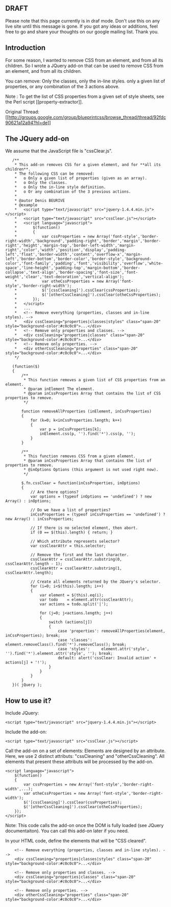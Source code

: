 ## DRAFT
Please note that this page currently is in draf mode. Don't use this on any live site until this message is gone. If you got any ideas or additions, feel free to go and share your thoughts on our google mailing list. Thank you.
## Introduction

For some reason, I wanted to remove CSS from an element, and from all its children. So I wrote a JQuery add-on that can be used to remove CSS from an element, and from all its children.

You can remove: Only the classes, only the in-line styles. only a given list of properties, or any combination of the 3 actions above.

Note : To get the list of CSS properties from a given set of style sheets, see the Perl script [[property-extractor]].

Original Thread: [[http://groups.google.com/group/blueprintcss/browse_thread/thread/92fdc90621a12a94?hl=de]]

## The JQuery add-on

We assume that the JavaScript file is "cssClear.js".


       /**
        * This add-on removes CSS for a given element, and for **all its children**.
        * The following CSS can be removed:
        *   o Only a given list of properties (given as an array).
        *   o Only the classes.
        *   o Only the in-line style definition.
        *   o Or any combination of the 3 previous actions.
        *
        * @autor Denis BEURIVE
        * @example
        *   <script type="text/javascript" src="jquery-1.4.4.min.js"></script>
        *   <script type="text/javascript" src="cssClear.js"></script>
        *   <script language="javascript">
        *       $(function()
        *       {
        *           var cssProperties = new Array('font-style','border-right-width','background','padding-right','border','margin','border-right','height','margin-top','border-left-width','margin-right','color','width','position','display','padding-left','float','border-width','content','overflow-x','margin-left','border-bottom','border-color','border-style','background-color','font-family','padding','font','visibility','overflow','white-space','line-height','padding-top','margin-bottom','border-collapse','text-align','border-spacing','font-size','font-weight','clear','text-decoration','vertical-align');
        *           var otheCssProperties = new Array('font-style','border-right-width');
        *           $('[cssCleaning]').cssClear(cssProperties);
        *           $('[otherCssCleaning]').cssClear(otheCssProperties);
        *       });
        *   </script>
        *   ...
        *   <!-- Remove everything (properties, classes and in-line styles). -->
        *   <div cssCleaning="properties|classes|styles" class="span-20" style="background-color:#c0c0c0">...</div>
        *   <!-- Remove only properties and classes. -->
        *   <div cssCleaning="properties|classes" class="span-20" style="background-color:#c0c0c0">...</div>
        *   <!-- Remove only properties. -->
        *   <div otherCssCleaning="properties" class="span-20" style="background-color:#c0c0c0">...</div>
        */
        
       (function($)
       {
           /**
            * This function removes a given list of CSS properties from an element.
            * @param inElement The element.
            * @param inCssProperties Array that contains the list of CSS properties to remove.
            */
       
           function removeAllProperties (inElement, inCssProperties)
           {
               for (k=0; k<inCssProperties.length; k++)
               {
                   var p = inCssProperties[k];
                   inElement.css(p, '').find('*').css(p, '');
               }
           }
           
           /**
            * This function removes CSS from a given element.
            * @param inCssProperties Array that contains the list of properties to remove.
            * @inOptions Options (this argument is not used right now).
            */
           
           $.fn.cssClear = function(inCssProperties, inOptions)
           {
               // Are there options?
               var options = (typeof inOptions == 'undefined') ? new Array() : inOptions;
               
               // Do we have a list of properties?
               inCssProperties = (typeof inCssProperties == 'undefined') ? new Array() : inCssProperties;
               
               // If there is no selected element, then abort.
               if (0 == $(this).length) { return; }
       
               // Which attribute represents selector?
               var cssClearAttr = this.selector;
               
               // Remove the first and the last character.
               cssClearAttr = cssClearAttr.substring(0, cssClearAttr.length - 1);
               cssClearAttr = cssClearAttr.substring(1, cssClearAttr.length);
               
               // Create all elements returned by the JQuery's selector.
               for (i=0; i<$(this).length; i++)
               {
                   var element = $(this).eq(i);
                   var todo    = element.attr(cssClearAttr);
                   var actions = todo.split('|');
                   
                   for (j=0; j<actions.length; j++)
                   {
                       switch (actions[j])
                       {
                           case 'properties': removeAllProperties(element, inCssProperties); break;
                           case 'classes':    element.removeClass().find('*').removeClass(); break;
                           case 'styles':     element.attr('style', '').find('*').element.attr('style', ''); break;
                           default: alert('cssClear: Invalid action' + actions[j] + '!');
                       }
                   }
               }
           }
       })( jQuery );

## How to use it?

Include JQuery:

    <script type="text/javascript" src="jquery-1.4.4.min.js"></script>

Include the add-on:

    <script type="text/javascript" src="cssClear.js"></script>

Call the add-on on a set of elements: Elements are designed by an attribute. Here, we use 2 distinct attributs: "cssCleaning" and "otherCssCleaning". All elements that present these attributs will be processed by the add-on.

    <script language="javascript">
        $(function()
        {
            var cssProperties = new Array('font-style','border-right-width',...);
            var otheCssProperties = new Array('font-style','border-right-width');
            $('[cssCleaning]').cssClear(cssProperties);
            $('[otherCssCleaning]').cssClear(otheCssProperties);
        });
    </script>

Note: This code calls the add-on once the DOM is fully loaded (see JQuery documentaiton). You can call this add-on later if you need.

In your HTML code, define the elements that will be "CSS cleared".

        <!-- Remove everything (properties, classes and in-line styles). -->
        <div cssCleaning="properties|classes|styles" class="span-20" style="background-color:#c0c0c0">...</div>

        <!-- Remove only properties and classes. -->
        <div cssCleaning="properties|classes" class="span-20" style="background-color:#c0c0c0">...</div>

        <!-- Remove only properties. -->
        <div otherCssCleaning="properties" class="span-20" style="background-color:#c0c0c0">...</div>

